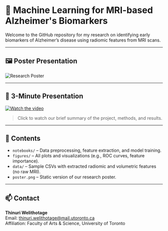 # 🧠 Machine Learning for MRI-based Alzheimer's Biomarkers

Welcome to the GitHub repository for my research on identifying early biomarkers of Alzheimer’s disease using radiomic features from MRI scans.

---

## 🖼️ Poster Presentation

![Research Poster](poster.png)

---

## 🎥 3-Minute Presentation

[![Watch the video](https://img.youtube.com/vi/W4WdSREN0iU/0.jpg)](https://www.youtube.com/watch?v=W4WdSREN0iU)

> Click to watch our brief summary of the project, methods, and results.

---

## 📁 Contents

- `notebooks/` – Data preprocessing, feature extraction, and model training.
- `figures/` – All plots and visualizations (e.g., ROC curves, feature importance).
- `data/` – Sample CSVs with extracted radiomic and volumetric features (no raw MRI).
- `poster.png` – Static version of our research poster.

---

## 📫 Contact

**Thinuri Welithotage**  
Email: [thinuri.welithotage@mail.utoronto.ca](mailto:thinuri.welithotage@mail.utoronto.ca)  
Affiliation: Faculty of Arts & Science, University of Toronto
